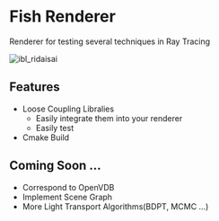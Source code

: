 # Fish Renderer
Renderer for testing several techniques in Ray Tracing

![ibl_ridaisai](https://user-images.githubusercontent.com/42662735/84959115-b0760c00-b139-11ea-8b38-21186c92829d.png)

## Features
- Loose Coupling Libralies
    - Easily integrate them into your renderer
    - Easily test
- Cmake Build


## Coming Soon ...
* Correspond to OpenVDB
* Implement Scene Graph
* More Light Transport Algorithms(BDPT, MCMC ...)
